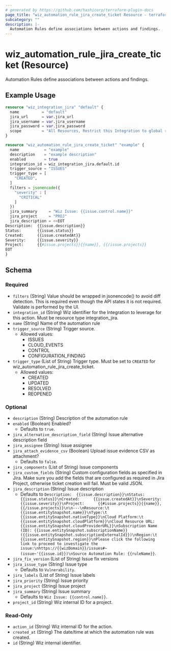 ```yaml
---
# generated by https://github.com/hashicorp/terraform-plugin-docs
page_title: "wiz_automation_rule_jira_create_ticket Resource - terraform-provider-wiz"
subcategory: ""
description: |-
  Automation Rules define associations between actions and findings.
---
```


# wiz_automation_rule_jira_create_ticket (Resource)

Automation Rules define associations between actions and findings.

## Example Usage

```terraform
resource "wiz_integration_jira" "default" {
  name          = "default"
  jira_url      = var.jira_url
  jira_username = var.jira_username
  jira_password = var.jira_password
  scope         = "All Resources, Restrict this Integration to global roles only"
}

resource "wiz_automation_rule_jira_create_ticket" "example" {
  name           = "example"
  description    = "example description"
  enabled        = true
  integration_id = wiz_integration_jira.default.id
  trigger_source = "ISSUES"
  trigger_type = [
    "CREATED",
  ]
  filters = jsonencode({
    "severity" : [
      "CRITICAL"
    ]
  })
  jira_summary     = "Wiz Issue: {{issue.control.name}}"
  jira_project     = "PROJ"
  jira_description = <<EOT
Description:  {{issue.description}}
Status:       {{issue.status}}
Created:      {{issue.createdAt}}
Severity:     {{issue.severity}}
Project:      {{#issue.projects}}{{name}}, {{/issue.projects}}
EOT
}
```

<!-- schema generated by tfplugindocs -->
## Schema

### Required

- `filters` (String) Value should be wrapped in jsonencode() to avoid diff detection. This is required even though the API states it is not required.  Validate is performed by the UI.
- `integration_id` (String) Wiz identifier for the Integration to leverage for this action. Must be resource type integration_jira.
- `name` (String) Name of the automation rule
- `trigger_source` (String) Trigger source.
    - Allowed values:
        - ISSUES
        - CLOUD_EVENTS
        - CONTROL
        - CONFIGURATION_FINDING
- `trigger_type` (List of String) Trigger type. Must be set to `CREATED` for wiz_automation_rule_jira_create_ticket.
    - Allowed values:
        - CREATED
        - UPDATED
        - RESOLVED
        - REOPENED

### Optional

- `description` (String) Description of the automation rule
- `enabled` (Boolean) Enabled?
    - Defaults to `true`.
- `jira_alternative_description_field` (String) Issue alternative description field
- `jira_assignee` (String) Issue assignee
- `jira_attach_evidence_csv` (Boolean) Upload issue evidence CSV as attachment?
    - Defaults to `false`.
- `jira_components` (List of String) Issue components
- `jira_custom_fields` (String) Custom configuration fields as specified in Jira. Make sure you add the fields that are configured as required in Jira Project, otherwise ticket creation will fail. Must be valid JSON.
- `jira_description` (String) Issue description
    - Defaults to `Description:  {{issue.description}}\nStatus:       {{issue.status}}\nCreated:      {{issue.createdAt}}\nSeverity:     {{issue.severity}}\nProject:      {{#issue.projects}}{{name}}, {{/issue.projects}}\n\n---\nResource:\t            {{issue.entitySnapshot.name}}\nType:\t                {{issue.entitySnapshot.nativeType}}\nCloud Platform:\t        {{issue.entitySnapshot.cloudPlatform}}\nCloud Resource URL:     {{issue.entitySnapshot.cloudProviderURL}}\nSubscription Name (ID): {{issue.entitySnapshot.subscriptionName}} ({{issue.entitySnapshot.subscriptionExternalId}})\nRegion:\t                {{issue.entitySnapshot.region}}\nPlease click the following link to proceed to investigate the issue:\nhttps://{{wizDomain}}/issues#~(issue~'{{issue.id}})\nSource Automation Rule: {{ruleName}}`.
- `jira_fix_version` (List of String) Issue fix versions
- `jira_issue_type` (String) Issue type
    - Defaults to `Vulnerability`.
- `jira_labels` (List of String) Issue labels
- `jira_priority` (String) Issue priority
- `jira_project` (String) Issue project
- `jira_summary` (String) Issue summary
    - Defaults to `Wiz Issue: {{control.name}}`.
- `project_id` (String) Wiz internal ID for a project.

### Read-Only

- `action_id` (String) Wiz internal ID for the action.
- `created_at` (String) The date/time at which the automation rule was created.
- `id` (String) Wiz internal identifier.
